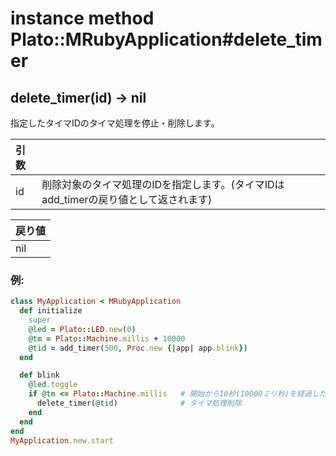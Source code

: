 # instance method Plato::MRubyApplication#delete_timer

## delete_timer(id) -> nil

指定したタイマIDのタイマ処理を停止・削除します。  

|引数||
|:--|:--|
|id|削除対象のタイマ処理のIDを指定します。(タイマIDはadd_timerの戻り値として返されます)|

|戻り値|
|:--|
|nil|

### 例:
```Ruby
class MyApplication < MRubyApplication
  def initialize
    super
    @led = Plato::LED.new(0)
    @tm = Plato::Machine.millis + 10000
    @tid = add_timer(500, Proc.new {|app| app.blink})
  end

  def blink
    @led.toggle
    if @tm <= Plato::Machine.millis   # 開始から10秒(10000ミリ秒)を経過したら
      delete_timer(@tid)              # タイマ処理削除
    end
  end
end
MyApplication.new.start
```
